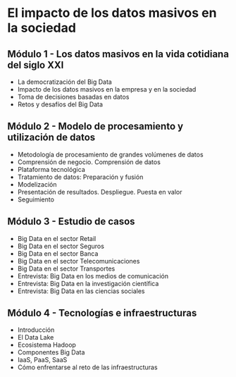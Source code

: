 # El impacto de los datos masivos en la sociedad

## Módulo 1 - Los datos masivos en la vida cotidiana del siglo XXI
* La democratización del Big Data
* Impacto de los datos masivos en la empresa y en la sociedad
* Toma de decisiones basadas en datos
* Retos y desafíos del Big Data
## Módulo 2 - Modelo de procesamiento y utilización de datos
* Metodología de procesamiento de grandes volúmenes de datos
* Comprensión de negocio. Comprensión de datos
* Plataforma tecnológica
* Tratamiento de datos: Preparación y fusión
* Modelización
* Presentación de resultados. Despliegue. Puesta en valor
* Seguimiento
## Módulo 3 - Estudio de casos
* Big Data en el sector Retail
* Big Data en el sector Seguros
* Big Data en el sector Banca
* Big Data en el sector Telecomunicaciones
* Big Data en el sector Transportes
* Entrevista: Big Data en los medios de comunicación
* Entrevista: Big Data en la investigación científica
* Entrevista: Big Data en las ciencias sociales
## Módulo 4 - Tecnologías e infraestructuras
* Introducción
* El Data Lake
* Ecosistema Hadoop
* Componentes Big Data
* IaaS, PaaS, SaaS
* Cómo enfrentarse al reto de las infraestructuras